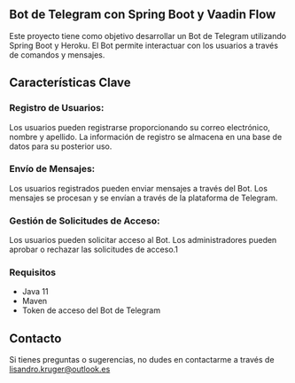 ## Bot de Telegram con Spring Boot y Vaadin Flow
Este proyecto tiene como objetivo desarrollar un Bot de Telegram utilizando Spring Boot y Heroku. El Bot permite interactuar con los usuarios a través de comandos y mensajes.

## Características Clave

### Registro de Usuarios:
Los usuarios pueden registrarse proporcionando su correo electrónico, nombre y apellido.
La información de registro se almacena en una base de datos para su posterior uso.

### Envío de Mensajes:
Los usuarios registrados pueden enviar mensajes a través del Bot.
Los mensajes se procesan y se envían a través de la plataforma de Telegram.

### Gestión de Solicitudes de Acceso:
Los usuarios pueden solicitar acceso al Bot.
Los administradores pueden aprobar o rechazar las solicitudes de acceso.1

### Requisitos
- Java 11
- Maven
- Token de acceso del Bot de Telegram

## Contacto
Si tienes preguntas o sugerencias, no dudes en contactarme a través de lisandro.kruger@outlook.es
